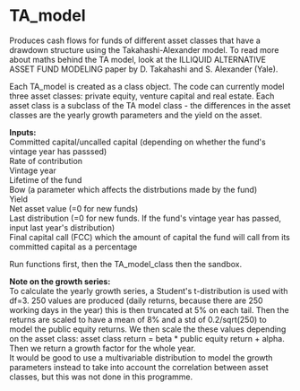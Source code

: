 # TA_model
Produces cash flows for funds of different asset classes that have a drawdown structure using the Takahashi-Alexander model.
To read more about maths behind the TA model, look at the ILLIQUID ALTERNATIVE ASSET FUND MODELING paper by D. Takahashi and S. Alexander (Yale).

Each TA_model is created as a class object. The code can currently model three asset classes: private equity, venture capital and real estate.
Each asset class is a subclass of the TA model class - the differences in the asset classes are the yearly growth parameters and the yield on the asset.

**Inputs:** <br /> 
Committed capital/uncalled capital (depending on whether the fund's vintage year has passsed)<br /> 
Rate of contribution <br /> 
Vintage year<br /> 
Lifetime of the fund<br /> 
Bow (a parameter which affects the distrbutions made by the fund)<br /> 
Yield<br /> 
Net asset value (=0 for new funds)<br /> 
Last distribution (=0 for new funds. If the fund's vintage year has passed, input last year's distribution)<br /> 
Final capital call (FCC) which the amount of capital the fund will call from its committed capital as a percentage<br /> 

Run functions first, then the TA_model_class then the sandbox. 

**Note on the growth series:**<br /> 
To calculate the yearly growth series, a Student's t-distribution is used with df=3. 250 values are produced (daily returns, because there are 250
working days in the year) this is then truncated at 5% on each tail. Then the returns are scaled to have a mean of 8% and a std of 0.2/sqrt(250) to 
model the public equity returns. We then scale the these values depending on the asset class: asset class return = beta * public equity return + alpha. 
Then we return a growth factor for the whole year. <br /> 
It would be good to use a multivariable distribution to model the growth parameters instead to take into account the correlation between asset classes, but this was not done in this programme.
